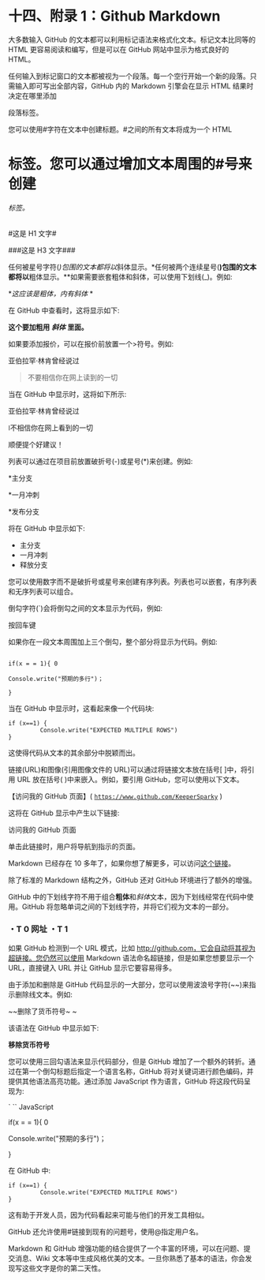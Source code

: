 # 十四、附录 1：Github Markdown

大多数输入 GitHub 的文本都可以利用标记语法来格式化文本。标记文本比同等的 HTML 更容易阅读和编写，但是可以在 GitHub 网站中显示为格式良好的 HTML。

任何输入到标记窗口的文本都被视为一个段落。每一个空行开始一个新的段落。只需输入即可写出全部内容，GitHub 内的 Markdown 引擎会在显示 HTML 结果时决定在哪里添加

段落标签。

您可以使用#字符在文本中创建标题。#之间的所有文本将成为一个 HTML

# 标签。您可以通过增加文本周围的#号来创建

###### 标签。

#这是 H1 文字#

###这是 H3 文字###

任何被星号字符(*)包围的文本都将以*斜体显示。*任何被两个连续星号(**)包围的文本都将以**粗体显示。**如果需要嵌套粗体和斜体，可以使用下划线(_)。例如:

**这应该是粗体，内有斜体* *

在 GitHub 中查看时，这将显示如下:

**这个要加粗用** ***斜体*** **里面。**

如果要添加报价，可以在报价前放置一个>符号。例如:

亚伯拉罕·林肯曾经说过

>不要相信你在网上读到的一切

当在 GitHub 中显示时，这将如下所示:

亚伯拉罕·林肯曾经说过

ǀ不相信你在网上看到的一切

顺便提个好建议！

列表可以通过在项目前放置破折号(-)或星号(*)来创建。例如:

*主分支

*一月冲刺

*发布分支

将在 GitHub 中显示如下:

*   主分支
*   一月冲刺
*   释放分支

您可以使用数字而不是破折号或星号来创建有序列表。列表也可以嵌套，有序列表和无序列表可以组合。

倒勾字符(`)会将倒勾之间的文本显示为代码，例如:

按回车键

如果你在一段文本周围加上三个倒勾，整个部分将显示为代码。例如:

```

if(x = = 1){ 0

Console.write("预期的多行")；

}

```

当在 GitHub 中显示时，这看起来像一个代码块:

```
if (x==1) {
         Console.write("EXPECTED MULTIPLE ROWS")
}

```

这使得代码从文本的其余部分中脱颖而出。

链接(URL)和图像(引用图像文件的 URL)可以通过将链接文本放在括号[ ]中，将引用 URL 放在括号( )中来嵌入。例如，要引用 GitHub，您可以使用以下文本。

【访问我的 GitHub 页面】( [`https://www.github.com/KeeperSparky`](https://www.github.com/KeeperSparky) )

这将在 GitHub 显示中产生以下链接:

访问我的 GitHub 页面

单击此链接时，用户将导航到指示的页面。

Markdown 已经存在 10 多年了，如果你想了解更多，可以访问[这个链接](http://daringfireball.net/projects/markdown/)。

除了标准的 Markdown 结构之外，GitHub 还对 GitHub 环境进行了额外的增强。

GitHub 中的下划线字符不用于组合**粗体**和*斜体*文本，因为下划线经常在代码中使用。GitHub 将忽略单词之间的下划线字符，并将它们视为文本的一部分。

### ・T 0️ 网址 ・T 1️

如果 GitHub 检测到一个 URL 模式，比如 http://github.com，它会自动将其视为超链接。您仍然可以使用 Markdown 语法命名超链接，但是如果您想要显示一个 URL，直接键入 URL 并让 GitHub 显示它要容易得多。

由于添加和删除是 GitHub 代码显示的一大部分，您可以使用波浪号字符(~~)来指示删除线文本。例如:

~~删除了货币符号~ ~

该语法在 GitHub 中显示如下:

**移除货币符号**

您可以使用三回勾语法来显示代码部分，但是 GitHub 增加了一个额外的转折。通过在第一个倒勾标题后指定一个语言名称，GitHub 将对关键词进行颜色编码，并提供其他语法高亮功能。通过添加 JavaScript 作为语言，GitHub 将这段代码呈现为:

` `` JavaScript

if(x = = 1){ 0

Console.write("预期的多行")；

}

在 GitHub 中:

```
if (x==1) {
         Console.write("EXPECTED MULTIPLE ROWS")
}

```

这有助于开发人员，因为代码看起来可能与他们的开发工具相似。

GitHub 还允许使用#链接到现有的问题号，使用@指定用户名。

Markdown 和 GitHub 增强功能的结合提供了一个丰富的环境，可以在问题、提交消息、Wiki 文本等中生成风格优美的文本。一旦你熟悉了基本的语法，你会发现写这些文字是你的第二天性。